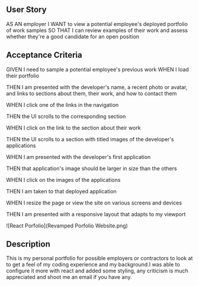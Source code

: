 
## User Story

AS AN employer
I WANT to view a potential employee's deployed portfolio of work samples
SO THAT I can review examples of their work and assess whether they're a good candidate for an open position

## Acceptance Criteria

GIVEN I need to sample a potential employee's previous work
WHEN I load their portfolio

THEN I am presented with the developer's name, a recent photo or avatar, and links to sections about them, their work, and how to contact them

WHEN I click one of the links in the navigation

THEN the UI scrolls to the corresponding section

WHEN I click on the link to the section about their work

THEN the UI scrolls to a section with titled images of the developer's applications

WHEN I am presented with the developer's first application

THEN that application's image should be larger in size than the others

WHEN I click on the images of the applications

THEN I am taken to that deployed application

WHEN I resize the page or view the site on various screens and devices

THEN I am presented with a responsive layout that adapts to my viewport

![React Porfolio](Revamped Porfolio Website.png)

## Description 

This is my personal portfolio for possible employers or contractors to look at to get a feel of my coding experience and my background.I was able to configure it more with react and added some styling, any criticism is much appreciated and shoot me an email if you have any.

